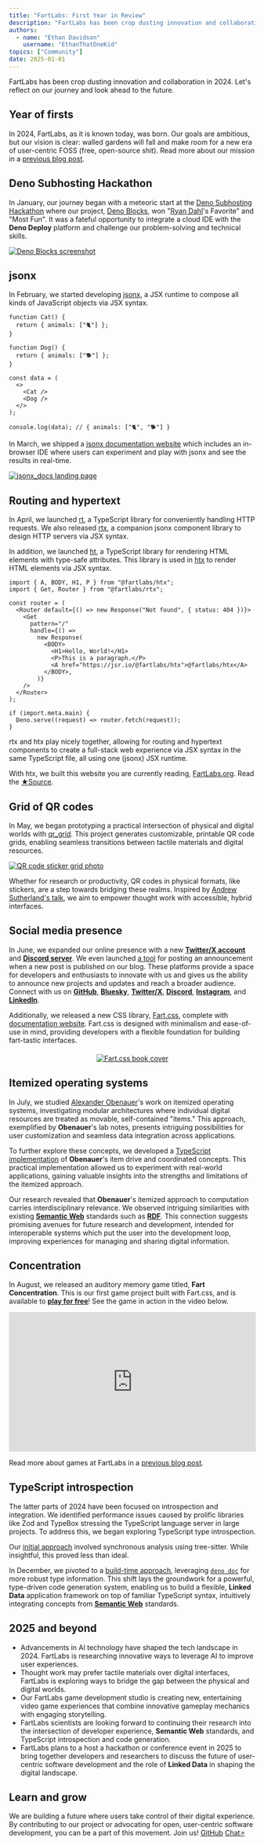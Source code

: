 ```yaml
---
title: "FartLabs: First Year in Review"
description: "FartLabs has been crop dusting innovation and collaboration in 2024. Let's reflect on our journey and look ahead to the future."
authors:
  - name: "Ethan Davidson"
    username: "EthanThatOneKid"
topics: ["Community"]
date: 2025-01-01
---
```


FartLabs has been crop dusting innovation and collaboration in 2024. Let's
reflect on our journey and look ahead to the future.

## Year of firsts

In 2024, FartLabs, as it is known today, was born. Our goals are ambitious, but
our vision is clear: walled gardens will fall and make room for a new era of
user-centric FOSS (free, open-source shit). Read more about our mission in a
[previous blog post](/about).

## Deno Subhosting Hackathon

In January, our journey began with a meteoric start at the
[Deno Subhosting Hackathon](https://deno.com/blog/subhosting-hackathon) where
our project, [Deno Blocks](https://github.com/FartLabs/deno_blocks), won
"[Ryan Dahl](https://en.wikipedia.org/wiki/Ryan_Dahl)'s Favorite" and "Most
Fun". It was a fateful opportunity to integrate a cloud IDE with the **Deno
Deploy** platform and challenge our problem-solving and technical skills.

[![Deno Blocks screenshot](https://github.com/user-attachments/assets/e681cf47-ae19-4cb4-965a-056ca9103fc7)](https://deno.com/blog/subhosting-hackathon#winning-submissions)

## jsonx

In February, we started developing [jsonx](https://github.com/FartLabs/jsonx), a
JSX runtime to compose all kinds of JavaScript objects via JSX syntax.

```tsx
function Cat() {
  return { animals: ["🐈"] };
}

function Dog() {
  return { animals: ["🐕"] };
}

const data = (
  <>
    <Cat />
    <Dog />
  </>
);

console.log(data); // { animals: ["🐈", "🐕"] }
```

In March, we shipped a [jsonx documentation website](https://jsonx.fart.tools)
which includes an in-browser IDE where users can experiment and play with jsonx
and see the results in real-time.

[![jsonx_docs landing page](https://jsonx.deno.dev/screenshot.png)](https://jsonx.deno.dev/)

## Routing and hypertext

In April, we launched [rt](https://github.com/FartLabs/rt), a TypeScript library
for conveniently handling HTTP requests. We also released
[rtx](https://github.com/FartLabs/rtx), a companion jsonx component library to
design HTTP servers via JSX syntax.

In addition, we launched [ht](https://github.com/FartLabs/ht), a TypeScript
library for rendering HTML elements with type-safe attributes. This library is
used in [htx](https://github.com/FartLabs/htx) to render HTML elements via JSX
syntax.

```tsx
import { A, BODY, H1, P } from "@fartlabs/htx";
import { Get, Router } from "@fartlabs/rtx";

const router = (
  <Router default={() => new Response("Not found", { status: 404 })}>
    <Get
      pattern="/"
      handle={() =>
        new Response(
          <BODY>
            <H1>Hello, World!</H1>
            <P>This is a paragraph.</P>
            <A href="https://jsr.io/@fartlabs/htx">@fartlabs/htx</A>
          </BODY>,
        )}
    />
  </Router>
);

if (import.meta.main) {
  Deno.serve((request) => router.fetch(request));
}
```

rtx and htx play nicely together, allowing for routing and hypertext components
to create a full-stack web experience via JSX syntax in the same TypeScript
file, all using one (jsonx) JSX runtime.

With htx, we built this website you are currently reading, [FartLabs.org](/).
Read the
<a class="fart-button" href="https://github.com/FartLabs/fartlabs.org">★Source</a>.

## Grid of QR codes

In May, we began prototyping a practical intersection of physical and digital
worlds with [qr_grid](https://github.com/FartLabs/qr_grid). This project
generates customizable, printable QR code grids, enabling seamless transitions
between tactile materials and digital resources.

[![QR code sticker grid photo](https://github.com/user-attachments/assets/dbbdc682-c362-4002-9c33-ea7aab5f24a6)](https://github.com/FartLabs/qr_grid)

Whether for research or productivity, QR codes in physical formats, like
stickers, are a step towards bridging these realms. Inspired by
[Andrew Sutherland's talk](https://youtu.be/Y8Qm48_GhJ8), we aim to empower
thought work with accessible, hybrid interfaces.

## Social media presence

In June, we expanded our online presence with a new
[**Twitter/X account**](https://go.fart.tools/twitter) and
[**Discord server**](https://go.fart.tools/chat). We even launched
[a tool](https://github.com/FartLabs/feeder) for posting an announcement when a
new post is published on our blog. These platforms provide a space for
developers and enthusiasts to innovate with us and gives us the ability to
announce new projects and updates and reach a broader audience. Connect with us
on [**GitHub**](https://github.com/FartLabs),
[**Bluesky**](https://bsky.app/profile/fartlabs.org),
[**Twitter/X**](https://go.fart.tools/twitter),
[**Discord**](https://go.fart.tools/chat),
[**Instagram**](https://go.fart.tools/instagram), and
[**LinkedIn**](https://go.fart.tools/in).

Additionally, we released a new CSS library,
[Fart.css](https://github.com/FartLabs/fart.css), complete with
[documentation website](https://css.fart.tools/). Fart.css is designed with
minimalism and ease-of-use in mind, providing developers with a flexible
foundation for building <span class="fart-sparkle">fart-tastic</span>
interfaces.

<div style="text-align: center; margin: 20px 0;">
  <a href="https://css.fart.tools">
    <img src="https://css.fart.tools/bookcover.png" style="max-width: 50%;" alt="Fart.css book cover">
  </a>
</div>

## Itemized operating systems

In July, we studied [Alexander Obenauer](https://alexanderobenauer.com/)'s work
on itemized operating systems, investigating modular architectures where
individual digital resources are treated as movable, self-contained "items."
This approach, exemplified by **Obenauer**'s lab notes, presents intriguing
possibilities for user customization and seamless data integration across
applications.

To further explore these concepts, we developed a
[TypeScript implementation](https://github.com/FartLabs/item_drive) of
**Obenauer**'s item drive and coordinated concepts. This practical
implementation allowed us to experiment with real-world applications, gaining
valuable insights into the strengths and limitations of the itemized approach.

Our research revealed that **Obenauer**'s itemized approach to computation
carries interdisciplinary relevance. We observed intriguing similarities with
existing [**Semantic Web**](https://en.wikipedia.org/wiki/Semantic_Web)
standards such as
[**RDF**](https://en.wikipedia.org/wiki/Resource_Description_Framework). This
connection suggests promising avenues for future research and development,
intended for interoperable systems which put the user into the development loop,
improving experiences for managing and sharing digital information.

## Concentration

In August, we released an auditory memory game titled, **Fart Concentration**.
This is our first game project built with Fart.css, and is available to
[**play for free**](https://concentration.fart.tools/)! See the game in action
in the video below.

<div style="position: relative; padding-bottom: 56.25%; height: 0; overflow: hidden; max-width: 100%; height: auto;">
  <iframe style="position: absolute; top: 0; left: 0; width: 100%; height: 100%;" src="https://www.youtube.com/embed/J_b_YbGOsCI" frameborder="0" allowfullscreen></iframe>
</div>

Read more about games at FartLabs in a [previous blog post](/games).

## TypeScript introspection

The latter parts of 2024 have been focused on introspection and integration. We
identified performance issues caused by prolific libraries like Zod and TypeBox
stressing the TypeScript language server in large projects. To address this, we
began exploring TypeScript type introspection.

Our [initial approach](https://github.com/FartLabs/typescript-type-introspector)
involved synchronous analysis using tree-sitter. While insightful, this proved
less than ideal.

In December, we pivoted to a
[build-time approach](https://github.com/FartLabs/deno-doc-introspector),
leveraging [`deno doc`](https://docs.deno.com/runtime/reference/cli/doc/) for
more robust type information. This shift lays the groundwork for a powerful,
type-driven code generation system, enabling us to build a flexible, **Linked
Data** application framework on top of familiar TypeScript syntax, intuitively
integrating concepts from
[**Semantic Web**](https://en.wikipedia.org/wiki/Semantic_Web) standards.

## 2025 and beyond

- Advancements in AI technology have shaped the tech landscape in 2024. FartLabs
  is researching innovative ways to leverage AI to improve user experiences.
- Thought work may prefer tactile materials over digital interfaces, FartLabs is
  exploring ways to bridge the gap between the physical and digital worlds.
- Our FartLabs game development studio is creating new, entertaining video game
  experiences that combine innovative gameplay mechanics with engaging
  storytelling.
- FartLabs scientists are looking forward to continuing their research into the
  intersection of developer experience, **Semantic Web** standards, and
  TypeScript introspection and code generation.
- FartLabs plans to a host a hackathon or conference event in 2025 to bring
  together developers and researchers to discuss the future of user-centric
  software development and the role of **Linked Data** in shaping the digital
  landscape.

## Learn and grow

We are building a future where users take control of their digital experience.
By contributing to our project or advocating for open, user-centric software
development, you can be a part of this movement. Join us!
<a class="fart-button" href="https://github.com/FartLabs">GitHub</a>
<a class="fart-button" href="https://go.fart.tools/chat" target="_blank">Chat<small>↗</small></a>
